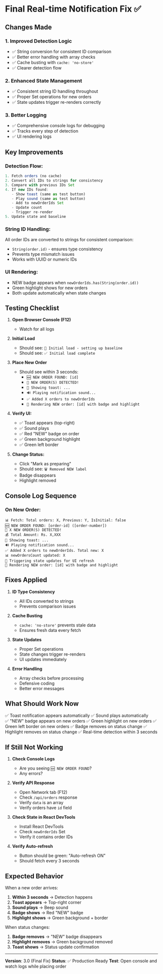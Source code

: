 # Final Real-time Notification Fix ✅

## Changes Made

### 1. **Improved Detection Logic**
- ✅ String conversion for consistent ID comparison
- ✅ Better error handling with array checks
- ✅ Cache busting with `cache: 'no-store'`
- ✅ Clearer detection flow

### 2. **Enhanced State Management**
- ✅ Consistent string ID handling throughout
- ✅ Proper Set operations for new orders
- ✅ State updates trigger re-renders correctly

### 3. **Better Logging**
- ✅ Comprehensive console logs for debugging
- ✅ Tracks every step of detection
- ✅ UI rendering logs

## Key Improvements

### Detection Flow:
```typescript
1. Fetch orders (no cache)
2. Convert all IDs to strings for consistency
3. Compare with previous IDs Set
4. If new IDs found:
   - Show toast (same as test button)
   - Play sound (same as test button)
   - Add to newOrderIds Set
   - Update count
   - Trigger re-render
5. Update state and baseline
```

### String ID Handling:
All order IDs are converted to strings for consistent comparison:
- `String(order.id)` - ensures type consistency
- Prevents type mismatch issues
- Works with UUID or numeric IDs

### UI Rendering:
- NEW badge appears when `newOrderIds.has(String(order.id))`
- Green highlight shows for new orders
- Both update automatically when state changes

## Testing Checklist

1. **Open Browser Console (F12)**
   - Watch for all logs

2. **Initial Load**
   - Should see: `🔄 Initial load - setting up baseline`
   - Should see: `✅ Initial load complete`

3. **Place New Order**
   - Should see within 3 seconds:
     - `🆕 NEW ORDER FOUND: [id]`
     - `🎉 NEW ORDER(S) DETECTED!`
     - `📢 Showing toast: ...`
     - `🔊 Playing notification sound...`
     - `✅ Added X orders to newOrderIds`
     - `🎨 Rendering NEW order: [id] with badge and highlight`

4. **Verify UI:**
   - ✅ Toast appears (top-right)
   - ✅ Sound plays
   - ✅ Red "NEW" badge on order
   - ✅ Green background highlight
   - ✅ Green left border

5. **Change Status:**
   - Click "Mark as preparing"
   - Should see: `🗑️ Removed NEW label`
   - Badge disappears
   - Highlight removed

## Console Log Sequence

### On New Order:
```
📊 Fetch: Total orders: X, Previous: Y, IsInitial: false
🆕 NEW ORDER FOUND: [order-id] ([order-number])
🎉 X NEW ORDER(S) DETECTED!
💰 Total Amount: Rs. X,XXX
📢 Showing toast: ...
🔊 Playing notification sound...
✅ Added X orders to newOrderIds. Total new: X
📊 newOrdersCount updated: X
🔄 Triggering state updates for UI refresh
🎨 Rendering NEW order: [id] with badge and highlight
```

## Fixes Applied

1. **ID Type Consistency**
   - All IDs converted to strings
   - Prevents comparison issues

2. **Cache Busting**
   - `cache: 'no-store'` prevents stale data
   - Ensures fresh data every fetch

3. **State Updates**
   - Proper Set operations
   - State changes trigger re-renders
   - UI updates immediately

4. **Error Handling**
   - Array checks before processing
   - Defensive coding
   - Better error messages

## What Should Work Now

✅ Toast notification appears automatically
✅ Sound plays automatically  
✅ "NEW" badge appears on new orders
✅ Green highlight on new orders
✅ Green left border on new orders
✅ Badge removes on status change
✅ Highlight removes on status change
✅ Real-time detection within 3 seconds

## If Still Not Working

1. **Check Console Logs**
   - Are you seeing `🆕 NEW ORDER FOUND`?
   - Any errors?

2. **Verify API Response**
   - Open Network tab (F12)
   - Check `/api/orders` response
   - Verify `data` is an array
   - Verify orders have `id` field

3. **Check State in React DevTools**
   - Install React DevTools
   - Check `newOrderIds` Set
   - Verify it contains order IDs

4. **Verify Auto-refresh**
   - Button should be green: "Auto-refresh ON"
   - Should fetch every 3 seconds

## Expected Behavior

When a new order arrives:
1. **Within 3 seconds** → Detection happens
2. **Toast appears** → Top-right corner
3. **Sound plays** → Beep sound
4. **Badge shows** → Red "NEW" badge
5. **Highlight shows** → Green background + border

When status changes:
1. **Badge removes** → "NEW" badge disappears
2. **Highlight removes** → Green background removed
3. **Toast shows** → Status update confirmation

---

**Version**: 3.0 (Final Fix)
**Status**: ✅ Production Ready
**Test**: Open console and watch logs while placing order

